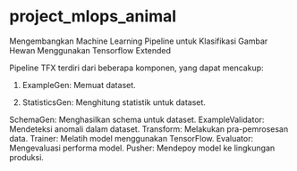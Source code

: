 # project_mlops_animal

Mengembangkan Machine Learning Pipeline untuk Klasifikasi Gambar Hewan Menggunakan Tensorflow Extended

Pipeline TFX terdiri dari beberapa komponen, yang dapat mencakup:

1. ExampleGen: Memuat dataset.

2. StatisticsGen: Menghitung statistik untuk dataset.

SchemaGen: Menghasilkan schema untuk dataset.
ExampleValidator: Mendeteksi anomali dalam dataset.
Transform: Melakukan pra-pemrosesan data.
Trainer: Melatih model menggunakan TensorFlow.
Evaluator: Mengevaluasi performa model.
Pusher: Mendepoy model ke lingkungan produksi.
